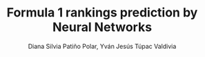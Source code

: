 ---
paperId: 9
author: Diana Silvia Patiño Polar, Yván Jesús Túpac Valdivia
publicationauthor: Patiño Polar, D. S. et al.
title: Formula 1 rankings prediction by Neural Networks
pdf: Poster_Diana_Patino.pdf
poster: --
alt: --
type: Poster
topic: Machine Learning Applications
link: --
conference: neurips
year: 2018
tags: neurips-2018
location: Montreal, Canada
---